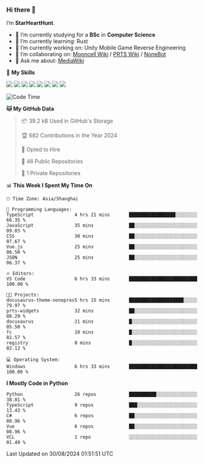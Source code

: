 ### Hi there 👋

I’m **StarHeartHunt**.

- 🏫 I’m currently studying for a **BSc** in **Computer Science**
- 🌱 I’m currently learning: Rust
- 🔭 I’m currently working on: Unity Mobile Game Reverse Engineering
- 👯 I’m collaborating on: [Mooncell Wiki](https://fgo.wiki/) / [PRTS Wiki](http://prts.wiki/) / [NoneBot](https://github.com/nonebot)
- 💬 Ask me about: [MediaWiki](https://www.mediawiki.org)

🌟 **My Skills**

![](https://img.shields.io/badge/-Python-3e74a2?style=flat-square&logo=Python&logoColor=fff)
![](https://img.shields.io/badge/-Node.js-339933?style=flat-square&logo=node.js&logoColor=fff)
![](https://img.shields.io/badge/-Vue-4fc08d?style=flat-square&logo=vue.js&logoColor=fff)
![](https://img.shields.io/badge/-React-2d98ce?style=flat-square&logo=React&logoColor=fff)
![](https://img.shields.io/badge/-TypeScript-3178C6?style=flat-square&logo=TypeScript&logoColor=fff)
![](https://img.shields.io/badge/-Docker-2496ED?style=flat-square&logo=Docker&logoColor=fff)
![](https://img.shields.io/badge/-Linux-000000?style=flat-square&logo=Linux&logoColor=fff)
![](https://img.shields.io/badge/-Dotnet-512bd4?style=flat-square&logo=.net&logoColor=fff)

<!--START_SECTION:waka-->
![Code Time](http://img.shields.io/badge/Code%20Time-1%2C326%20hrs%2036%20mins-blue)

**🐱 My GitHub Data** 

> 📦 39.2 kB Used in GitHub's Storage 
 > 
> 🏆 682 Contributions in the Year 2024
 > 
> 💼 Opted to Hire
 > 
> 📜 46 Public Repositories 
 > 
> 🔑 1 Private Repositories 
 > 
📊 **This Week I Spent My Time On** 

```text
🕑︎ Time Zone: Asia/Shanghai

💬 Programming Languages: 
TypeScript               4 hrs 21 mins       █████████████████░░░░░░░░   66.35 % 
JavaScript               35 mins             ██░░░░░░░░░░░░░░░░░░░░░░░   09.03 % 
CSS                      30 mins             ██░░░░░░░░░░░░░░░░░░░░░░░   07.67 % 
Vue.js                   25 mins             ██░░░░░░░░░░░░░░░░░░░░░░░   06.50 % 
JSON                     25 mins             ██░░░░░░░░░░░░░░░░░░░░░░░   06.37 % 

🔥 Editors: 
VS Code                  6 hrs 33 mins       █████████████████████████   100.00 % 

🐱‍💻 Projects: 
docusaurus-theme-nonepres5 hrs 15 mins       ████████████████████░░░░░   79.97 % 
prts-widgets             32 mins             ██░░░░░░░░░░░░░░░░░░░░░░░   08.29 % 
docusaurus               21 mins             █░░░░░░░░░░░░░░░░░░░░░░░░   05.50 % 
fc                       10 mins             █░░░░░░░░░░░░░░░░░░░░░░░░   02.57 % 
registry                 8 mins              █░░░░░░░░░░░░░░░░░░░░░░░░   02.12 % 

💻 Operating System: 
Windows                  6 hrs 33 mins       █████████████████████████   100.00 % 
```

**I Mostly Code in Python** 

```text
Python                   26 repos            ██████████░░░░░░░░░░░░░░░   38.81 % 
TypeScript               9 repos             ███░░░░░░░░░░░░░░░░░░░░░░   13.43 % 
C#                       6 repos             ██░░░░░░░░░░░░░░░░░░░░░░░   08.96 % 
Vue                      6 repos             ██░░░░░░░░░░░░░░░░░░░░░░░   08.96 % 
VCL                      1 repo              ░░░░░░░░░░░░░░░░░░░░░░░░░   01.49 % 
```




 Last Updated on 30/08/2024 01:51:51 UTC
<!--END_SECTION:waka-->
